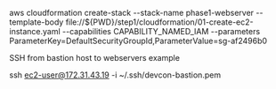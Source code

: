 aws cloudformation create-stack --stack-name phase1-webserver --template-body file://${PWD}/step1/cloudformation/01-create-ec2-instance.yaml --capabilities CAPABILITY_NAMED_IAM --parameters ParameterKey=DefaultSecurityGroupId,ParameterValue=sg-af2496b0


SSH from bastion host to webservers example

ssh ec2-user@172.31.43.19 -i ~/.ssh/devcon-bastion.pem